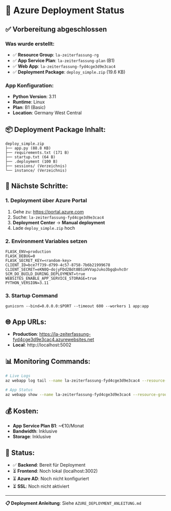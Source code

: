 # 🚀 Azure Deployment Status

## ✅ Vorbereitung abgeschlossen

### Was wurde erstellt:
- ✅ **Resource Group**: `la-zeiterfassung-rg`
- ✅ **App Service Plan**: `la-zeiterfassung-plan` (B1)
- ✅ **Web App**: `la-zeiterfassung-fyd4cge3d9e3cac4`
- ✅ **Deployment Package**: `deploy_simple.zip` (19.6 KB)

### App Konfiguration:
- **Python Version**: 3.11
- **Runtime**: Linux
- **Plan**: B1 (Basic)
- **Location**: Germany West Central

## 📦 Deployment Package Inhalt:
```
deploy_simple.zip
├── app.py (88.8 KB)
├── requirements.txt (171 B)
├── startup.txt (64 B)
├── .deployment (100 B)
├── sessions/ (Verzeichnis)
└── instance/ (Verzeichnis)
```

## 🔧 Nächste Schritte:

### 1. Deployment über Azure Portal
1. Gehe zu: https://portal.azure.com
2. Suche: `la-zeiterfassung-fyd4cge3d9e3cac4`
3. **Deployment Center** → **Manual deployment**
4. Lade `deploy_simple.zip` hoch

### 2. Environment Variables setzen
```
FLASK_ENV=production
FLASK_DEBUG=0
FLASK_SECRET_KEY=<random-key>
CLIENT_ID=bce7f739-d799-4c57-8758-7b6b21999678
CLIENT_SECRET=eKN8Q~dojyFDd2Bdt8BSiHVVapJuko3bgqbvhcOr
SCM_DO_BUILD_DURING_DEPLOYMENT=true
WEBSITES_ENABLE_APP_SERVICE_STORAGE=true
PYTHON_VERSION=3.11
```

### 3. Startup Command
```
gunicorn --bind=0.0.0.0:$PORT --timeout 600 --workers 1 app:app
```

## 🌐 App URLs:
- **Production**: https://la-zeiterfassung-fyd4cge3d9e3cac4.azurewebsites.net
- **Local**: http://localhost:5002

## 📊 Monitoring Commands:
```bash
# Live Logs
az webapp log tail --name la-zeiterfassung-fyd4cge3d9e3cac4 --resource-group la-zeiterfassung-rg

# App Status
az webapp show --name la-zeiterfassung-fyd4cge3d9e3cac4 --resource-group la-zeiterfassung-rg --query "state"
```

## 💰 Kosten:
- **App Service Plan B1**: ~€10/Monat
- **Bandwidth**: Inklusive
- **Storage**: Inklusive

## 🎯 Status:
- ✅ **Backend**: Bereit für Deployment
- ⏳ **Frontend**: Noch lokal (localhost:3002)
- ⏳ **Azure AD**: Noch nicht konfiguriert
- ⏳ **SSL**: Noch nicht aktiviert

---

**📋 Deployment Anleitung**: Siehe `AZURE_DEPLOYMENT_ANLEITUNG.md` 